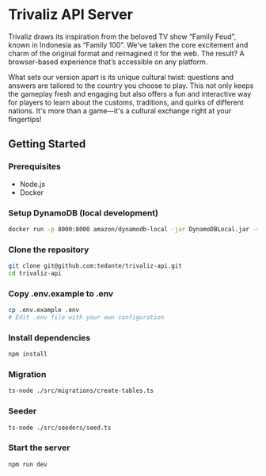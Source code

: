 # Trivaliz API Server 

Trivaliz draws its inspiration from the beloved TV show “Family Feud”, known in Indonesia as “Family 100”. We've taken the core excitement and charm of the original format and reimagined it for the web. The result? A browser-based experience that’s accessible on any platform.

What sets our version apart is its unique cultural twist: questions and answers are tailored to the country you choose to play. This not only keeps the gameplay fresh and engaging but also offers a fun and interactive way for players to learn about the customs, traditions, and quirks of different nations. It's more than a game—it's a cultural exchange right at your fingertips!

## Getting Started

### Prerequisites
- Node.js
- Docker

### Setup DynamoDB (local development)
```bash
docker run -p 8000:8000 amazon/dynamodb-local -jar DynamoDBLocal.jar -sharedDb
```

### Clone the repository
```bash
git clone git@github.com:tedante/trivaliz-api.git
cd trivaliz-api
```

### Copy .env.example to .env
```bash
cp .env.example .env
# Edit .env file with your own configuration
```

### Install dependencies
```bash
npm install
```

### Migration
```bash
ts-node ./src/migrations/create-tables.ts
```

### Seeder
```bash
ts-node ./src/seeders/seed.ts
```

### Start the server
```bash
npm run dev
```